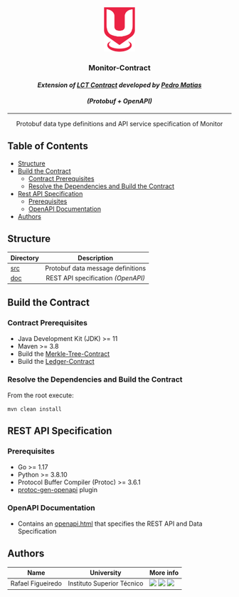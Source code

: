 <p align="center">
  <img src="./../sureThing.png" width="70" height="100" alt="CROSS Logo"/>
</p>

<h3 align="center">Monitor-Contract</i></h3>
<h4 align="center"><i>Extension of <a href="https://github.com/inesc-id/SureThingCore">LCT Contract</a> developed
by <a href="https://github.com/PedroMatias98">Pedro Matias</a></i></h4>
<h4 align="center"><i>(Protobuf + OpenAPI)</i></h4>

---

<p align = "center">Protobuf data type definitions and API service specification of Monitor</p>

## Table of Contents

- [Structure](#structure)
- [Build the Contract](#build-the-contract)
    - [Contract Prerequisites](#contract-prerequisites)
    - [Resolve the Dependencies and Build the Contract](#resolve-the-dependencies-and-build-the-contract)
- [Rest API Specification](#rest-api-specification)
  - [Prerequisites](#prerequisites)
  - [OpenAPI Documentation](#openapi-documentation)
- [Authors](#authors)

## Structure

| Directory              |            Description             |
|:-----------------------|:----------------------------------:|
| [src](src)             | Protobuf data message definitions  |
| [doc](doc)             | REST API specification _(OpenAPI)_ |

## Build the Contract

### Contract Prerequisites

- Java Development Kit (JDK) >= 11
- Maven >= 3.8
- Build the [Merkle-Tree-Contract](../Merkle-Tree-Contract)
- Build the [Ledger-Contract](../Ledger-Contract)


### Resolve the Dependencies and Build the Contract

From the root execute:

```shell script
mvn clean install
```

## REST API Specification

### Prerequisites

- Go >= 1.17
- Python >= 3.8.10
- Protocol Buffer Compiler (Protoc) >= 3.6.1
- [protoc-gen-openapi](https://github.com/google/gnostic/tree/master/cmd/protoc-gen-openapi) plugin

### OpenAPI Documentation

- Contains an [openapi.html](doc/openapi.html) that specifies the REST API and Data Specification


## Authors

| Name              | University                 | More info                                                                                                                                                                                                                                                                                                                                                         |
|-------------------|----------------------------|-------------------------------------------------------------------------------------------------------------------------------------------------------------------------------------------------------------------------------------------------------------------------------------------------------------------------------------------------------------------|
| Rafael Figueiredo | Instituto Superior Técnico | [<img src="https://i.ibb.co/brG8fnX/mail-6.png" width="17">](mailto:rafafigoalexandre@gmail.com "rafafigoalexandre@gmail.com") [<img src="https://github.githubassets.com/favicon.ico" width="17">](https://github.com/rafafigo "rafafigo") [<img src="https://i.ibb.co/TvQPw7N/linkedin-logo.png" width="17">](https://www.linkedin.com/in/rafafigo/ "rafafigo") |
